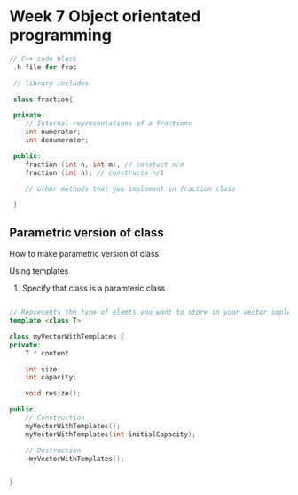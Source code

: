 # Week 7 Object orientated programming




```cpp
// C++ code block
 .h file for frac

 // library includes

 class fraction{

 private:
    // Internal representations of a fractions
    int numerator;
    int denumerator;

 public:
    fraction (int n, int m); // constuct n/m
    fraction (int n); // constructs n/1

    // other methods that you implement in fraction class

 }
```





## Parametric version of class

How to make parametric version of class

Using templates

1. Specify that class is a paramteric class
```cpp

// Represents the type of elemts you want to store in your vector implementation
template <class T>

class myVectorWithTemplates {
private:
    T * content

    int size;
    int capacity;

    void resize();

public:
    // Construction
    myVectorWithTemplates();
    myVectorWithTemplates(int initialCapacity);

    // Destruction
    ~myVectorWithTemplates();


}



```